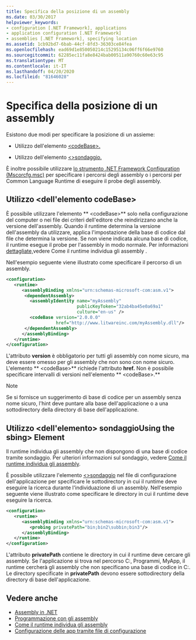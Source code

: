 ```yaml
---
title: Specifica della posizione di un assembly
ms.date: 03/30/2017
helpviewer_keywords:
- configuration [.NET Framework], applications
- application configuration [.NET Framework]
- assemblies [.NET Framework], specifying location
ms.assetid: 1cb92bd7-6bab-44cf-8fd3-36303ce84fea
ms.openlocfilehash: ead69d1e850050214c15295134c06ff6f66e9760
ms.sourcegitcommit: 62285ec11fa8e8424bab00511a90760c60e63c95
ms.translationtype: MT
ms.contentlocale: it-IT
ms.lasthandoff: 04/20/2020
ms.locfileid: "81646028"
---
```

# <a name="specifying-an-assemblys-location"></a>Specifica della posizione di un assembly
Esistono due modi per specificare la posizione di un assieme:  
  
- Utilizzo dell'elemento [ \<codeBase>.](./file-schema/runtime/codebase-element.md)  
  
- Utilizzo dell'elemento [ \<>sondaggio.](./file-schema/runtime/probing-element.md)  
  
 È inoltre possibile utilizzare [lo strumento .NET Framework Configuration (Mscorcfg.msc)](https://docs.microsoft.com/previous-versions/dotnet/netframework-4.0/2bc0cxhc(v=vs.100)) per specificare i percorsi degli assembly o i percorsi per Common Language Runtime di eseguire il probe degli assembly.  
  
## <a name="using-the-codebase-element"></a>Utilizzo \<dell'elemento codeBase>  
 È possibile utilizzare l'elemento ** \<codeBase>** solo nella configurazione del computer o nei file dei criteri dell'editore che reindirizzano anche la versione dell'assembly. Quando il runtime determina la versione dell'assembly da utilizzare, applica l'impostazione della base di codice dal file che determina la versione. Se non viene indicata alcuna base di codice, il runtime esegue il probe per l'assembly in modo normale. Per informazioni [dettagliate,](../deployment/how-the-runtime-locates-assemblies.md)vedere Come il runtime individua gli assembly .  
  
 Nell'esempio seguente viene illustrato come specificare il percorso di un assembly.  
  
```xml  
<configuration>  
   <runtime>  
      <assemblyBinding xmlns="urn:schemas-microsoft-com:asm.v1">  
       <dependentAssembly>  
         <assemblyIdentity name="myAssembly"  
                           publicKeyToken="32ab4ba45e0a69a1"  
                           culture="en-us" />  
         <codeBase version="2.0.0.0"  
                   href="http://www.litwareinc.com/myAssembly.dll"/>  
       </dependentAssembly>  
      </assemblyBinding>  
   </runtime>  
</configuration>  
```  
  
 L'attributo **version** è obbligatorio per tutti gli assembly con nome sicuro, ma deve essere omesso per gli assembly che non sono con nome sicuro. L'elemento ** \<codeBase>** richiede l'attributo **href.** Non è possibile specificare intervalli di versioni nell'elemento ** \<codeBase>.**  
  
> [!NOTE]
> Se si fornisce un suggerimento di base di codice per un assembly senza nome sicuro, l'hint deve puntare alla base dell'applicazione o a una sottodirectory della directory di base dell'applicazione.  
  
## <a name="using-the-probing-element"></a>Utilizzo \<dell'elemento> sondaggioUsing the sbing> Element  
 Il runtime individua gli assembly che non dispongono di una base di codice tramite sondaggio. Per ulteriori informazioni sul sondaggio, vedere [Come il runtime individua gli assembly](../deployment/how-the-runtime-locates-assemblies.md).  
  
 È possibile utilizzare l'elemento [ \<>sondaggio](./file-schema/runtime/probing-element.md) nel file di configurazione dell'applicazione per specificare le sottodirectory in cui il runtime deve eseguire la ricerca durante l'individuazione di un assembly. Nell'esempio seguente viene illustrato come specificare le directory in cui il runtime deve eseguire la ricerca.  
  
```xml  
<configuration>  
   <runtime>  
      <assemblyBinding xmlns="urn:schemas-microsoft-com:asm.v1">  
         <probing privatePath="bin;bin2\subbin;bin3"/>  
      </assemblyBinding>  
   </runtime>  
</configuration>  
```  
  
 L'attributo **privatePath** contiene le directory in cui il runtime deve cercare gli assembly. Se l'applicazione si trova nel percorso C:, Programmi, MyApp, il runtime cercherà gli assembly che non specificano una base di codice in C:. Le directory specificate in **privatePath** devono essere sottodirectory della directory di base dell'applicazione.  
  
## <a name="see-also"></a>Vedere anche

- [Assembly in .NET](../../standard/assembly/index.md)
- [Programmazione con gli assembly](../../standard/assembly/index.md)
- [Come il runtime individua gli assembly](../deployment/how-the-runtime-locates-assemblies.md)
- [Configurazione delle app tramite file di configurazione](index.md)
